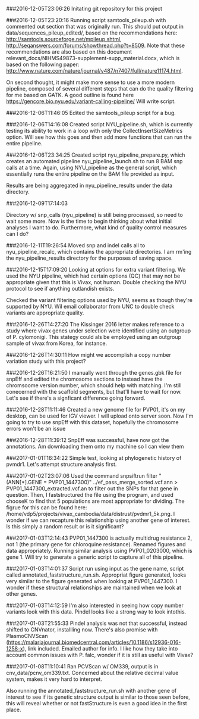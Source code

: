 ###2016-12-05T23:06:26
Initating git repository for this project

###2016-12-05T23:20:16
Running script samtools_pileup.sh with commented out section that was originally run. This should put output in data/sequences_pileup_edited/, based on the recommendations here: http://samtools.sourceforge.net/mpileup.shtml, http://seqanswers.com/forums/showthread.php?t=8509. Note that these recommendations are also based on this document relevant_docs/NIHMS49873-supplement-supp_material.docx, which is based on the following paper: http://www.nature.com/nature/journal/v487/n7407/full/nature11174.html.

On second thought, it might make more sense to use a more modern pipeline, composed of several different steps that can do the quality filtering for me based on GATK. A good outline is found here https://gencore.bio.nyu.edu/variant-calling-pipeline/ Will write script.

###2016-12-06T11:46:05
Edited the samtools_pileup script for a bug. 

###2016-12-06T14:16:08
Created script NYU_pipeline.sh, which is currently testing its ability to work in a loop with only the CollectInsertSizeMetrics option. Will see how this goes and then add more functions that can run the entire pipeline.

###2016-12-06T23:34:25
Created script nyu_pipeline_prepare.py, which creates an automated pipeline nyu_pipeline_launch.sh to run 8 BAM snp calls at a time. Again, using NYU_pipeline as the general script, which essentially runs the entire pipeline on the BAM file provided as input.

Results are being aggregated in nyu_pipeline_results under the data directory.

###2016-12-09T17:14:03

Directory w/ snp_calls (nyu_pipeline) is still being processed, so need to wait some more. Now is the time to begin thinking about what initial analyses I want to do. Furthermore, what kind of quality control measures can I do?

###2016-12-11T19:26:54
Moved snp and indel calls all to nyu_pipeline_recalc, which contains the appropriate directories. I am rm'ing the nyu_pipeline_results directory for the purposes of saving space.

###2016-12-15T17:09:20
Looking at options for extra variant filtering. We used the NYU pipeline, which had certain options (QC) that may not be appropriate given that this is Vivax, not human. Double checking the NYU protocol to see if anything outlandish exists.

Checked the variant filtering options used by NYU, seems as though they're supported by NYU. Wil email collaborator from UNC to double check variants are appropriate quality.

###2016-12-26T14:27:20
The Kissinger 2016 letter makes reference to a study where vivax genes under selection were identified using an outgroup of P. cylomonigi. This stategy could als be employed using an outgroup sample of vivax from Korea, for instance.

###2016-12-26T14:30:11
How might we accomplish a copy number variation study with this project?

###2016-12-26T16:21:50
I manually went through the genes.gbk file for snpEff and edited the chromosome sections to instead have the chromsoome version number, which should help with matching. I'm still conecerned with the scaffold segments, but that'll have to wait for now. Let's see if there's a signficant difference going forward.

###2016-12-28T11:11:46
Created a new genome file for PVP01, it's on my desktop, can be used for IGV viewer. I will upload onto server soon. Now I'm going to try to use snpEff with this dataset, hopefully the chromosome errors won't be an issue

###2016-12-28T11:39:12
SnpEff was successful, have now got the annotations. Am downloading them onto my machine so I can view them

###2017-01-01T16:34:22
Simple test, looking at phylogenetic history of pvmdr1. Let's attempt structure analysis first.

###2017-01-02T23:07:06
Used the command snpsiftrun filter " (ANN[*].GENE = PVP01_1447300)" ../ef_pass_merge_sorted.vcf.ann > PVP01_1447300_extracted.vcf.an to filter out the SNPs for that gene in question. Then, I faststructured the file using the program, and used chooseK to find that 5 populations are most appropriate for dividing. The figrue for this can be found here: /home/vdp5/projects/vivax_cambodia/data/distrust/pvdmr1_5k.png. I wonder if we can recapture this relationship using another gene of interest. Is this simply a random result or is it significant?

###2017-01-03T12:14:43
PVP01_1447300 is actually multidrug resistance 2, not 1 (the primary gene for chloroquine resistance). Renamed figures and data appropriately. Running similar analysis using PVP01_0203000, which is gene 1. Will try to generate a generic script to capture all of this pipeline.

###2017-01-03T14:01:37
Script run using input as the gene name, script called annotated_faststructure_run.sh. Appropriat figure generated, looks very similar to the figure generated when looking at PVP01_1447300. I wonder if these structural relationships are maintained when we look at other genes.

###2017-01-03T14:12:59
I'm also interested in seeing how copy number variants look with this data. Pindel looks like a strong way to look intothis.

###2017-01-03T21:55:33
Pindel analysis was not that successful, instead shifted to CNVnator, installling now. There's also promise with PlasmoCNVScan (https://malariajournal.biomedcentral.com/articles/10.1186/s12936-016-1258-x), link included. Emailed author for info. I like how they take into account common issues with P. falc, wonder if it is still as useful with Vivax? 

###2017-01-08T11:10:41
Ran PCVScan  w/ OM339, output is in cnv_data/pcnv_om339.txt. Concerned about the relative decimal value system, makes it very hard to interpret.

Also running the annotated_faststructure_run.sh with another gene of interest to see if its genetic structure output is similar to those seen before, this will reveal whether or not fastStructure is even a good idea in the first place.

